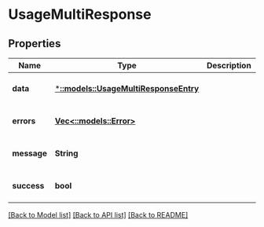 # UsageMultiResponse

## Properties
Name | Type | Description | Notes
------------ | ------------- | ------------- | -------------
**data** | [***::models::UsageMultiResponseEntry**](UsageMultiResponseEntry.md) |  | [optional] [default to null]
**errors** | [**Vec<::models::Error>**](Error.md) |  | [optional] [default to null]
**message** | **String** |  | [optional] [default to null]
**success** | **bool** |  | [optional] [default to null]

[[Back to Model list]](../README.md#documentation-for-models) [[Back to API list]](../README.md#documentation-for-api-endpoints) [[Back to README]](../README.md)


